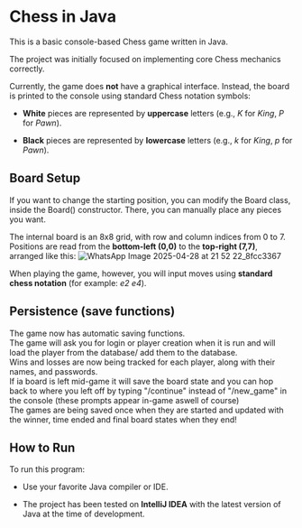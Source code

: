 # Chess in Java
This is a basic console-based Chess game written in Java.

The project was initially focused on implementing core Chess mechanics correctly.

Currently, the game does **not** have a graphical interface. Instead, the board is printed to the console using standard Chess notation symbols:

- **White** pieces are represented by **uppercase** letters (e.g., _K_ for _King_, _P_ for _Pawn_).

- **Black** pieces are represented by **lowercase** letters (e.g., _k_ for _King_, _p_ for _Pawn_).

## Board Setup
If you want to change the starting position, you can modify the Board class, inside the Board() constructor. There, you can manually place any pieces you want.

The internal board is an 8x8 grid, with row and column indices from 0 to 7. Positions are read from the **bottom-left (0,0)** to the **top-right (7,7)**, arranged like this:
![WhatsApp Image 2025-04-28 at 21 52 22_8fcc3367](https://github.com/user-attachments/assets/b504eb44-8ff9-40e2-9c45-6830c2f92d64)

When playing the game, however, you will input moves using **standard chess notation** (for example: _e2 e4_).

## Persistence (save functions)
The game now has automatic saving functions. <br>
The game will ask you for login or player creation when it is run and will load the player from the database/ add them to the database. <br>
Wins and losses are now being tracked for each player, along with their names, and passwords. <br>
If ia board is left mid-game it will save the board state and you can hop back to where you left off by typing "/continue" instead of "/new_game" in the console (these prompts appear in-game aswell of course) <br>
The games are being saved once when they are started and updated with the winner, time ended and final board states when they end! <br>

## How to Run
To run this program:

- Use your favorite Java compiler or IDE.

- The project has been tested on **IntelliJ IDEA** with the latest version of Java at the time of development.
